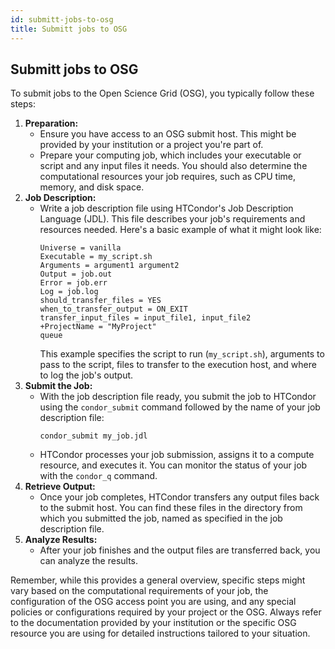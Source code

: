 ```yaml
---
id: submitt-jobs-to-osg
title: Submitt jobs to OSG
---
```


## Submitt jobs to OSG

To submit jobs to the Open Science Grid (OSG), you typically follow these steps:

1. **Preparation:**
   - Ensure you have access to an OSG submit host. This might be provided by your institution or a project you're part of.
   - Prepare your computing job, which includes your executable or script and any input files it needs. You should also determine the computational resources your job requires, such as CPU time, memory, and disk space.
2. **Job Description:**
   - Write a job description file using HTCondor's Job Description Language (JDL). This file describes your job's requirements and resources needed. Here's a basic example of what it might look like:
     ```
     Universe = vanilla
     Executable = my_script.sh
     Arguments = argument1 argument2
     Output = job.out
     Error = job.err
     Log = job.log
     should_transfer_files = YES
     when_to_transfer_output = ON_EXIT
     transfer_input_files = input_file1, input_file2
     +ProjectName = "MyProject"
     queue
     ```
     This example specifies the script to run (`my_script.sh`), arguments to pass to the script, files to transfer to the execution host, and where to log the job's output.
3. **Submit the Job:**
   - With the job description file ready, you submit the job to HTCondor using the `condor_submit` command followed by the name of your job description file:
     ```
     condor_submit my_job.jdl
     ```
   - HTCondor processes your job submission, assigns it to a compute resource, and executes it. You can monitor the status of your job with the `condor_q` command.
4. **Retrieve Output:**
   - Once your job completes, HTCondor transfers any output files back to the submit host. You can find these files in the directory from which you submitted the job, named as specified in the job description file.
5. **Analyze Results:**
   - After your job finishes and the output files are transferred back, you can analyze the results.

Remember, while this provides a general overview, specific steps might vary based on the computational requirements of your job, the configuration of the OSG access point you are using, and any special policies or configurations required by your project or the OSG. Always refer to the documentation provided by your institution or the specific OSG resource you are using for detailed instructions tailored to your situation.
